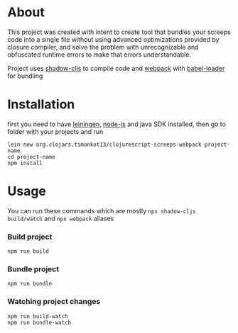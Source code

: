 # About
  This project was created with intent to create tool that bundles your screeps code into a single file without using advanced optimizations provided by closure compiler,
  and solve the problem with unrecognizable and obfuscated runtime errors to make that errors understandable.
  
  Project uses [shadow-cljs](https://github.com/thheller/shadow-cljs) to compile code and [webpack](https://github.com/webpack/webpack) with [babel-loader](https://webpack.js.org/loaders/babel-loader/) for bundling
  
# Installation
  first you need to have [leiningen](https://leiningen.org/), [node-js](https://nodejs.org/en/)
   and java SDK installed, then go to folder with your projects and run
  ```
  lein new org.clojars.timonkot13/clojurescript-screeps-webpack project-name
  cd project-name
  npm install
  ```
# Usage
  You can run these commands which are mostly ``npx shadow-cljs build/watch`` and ``npx webpack`` aliases
  ### Build project
  ```
  npm run build
  ```
  ### Bundle project
  ```
  npm run bundle
  ```
  ### Watching project changes
  ```
  npm run build-watch
  npm run bundle-watch
  ```
  

